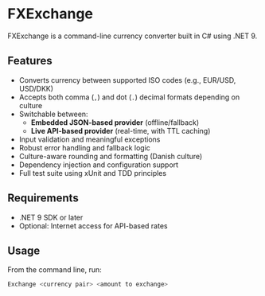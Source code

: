 # FXExchange

FXExchange is a command-line currency converter built in C# using .NET 9.

## Features

- Converts currency between supported ISO codes (e.g., EUR/USD, USD/DKK)
- Accepts both comma (`,`) and dot (`.`) decimal formats depending on culture
- Switchable between:
  - **Embedded JSON-based provider** (offline/fallback)
  - **Live API-based provider** (real-time, with TTL caching)
- Input validation and meaningful exceptions
- Robust error handling and fallback logic
- Culture-aware rounding and formatting (Danish culture)
- Dependency injection and configuration support
- Full test suite using xUnit and TDD principles

## Requirements

- .NET 9 SDK or later
- Optional: Internet access for API-based rates

## Usage

From the command line, run:

```bash
Exchange <currency pair> <amount to exchange>
